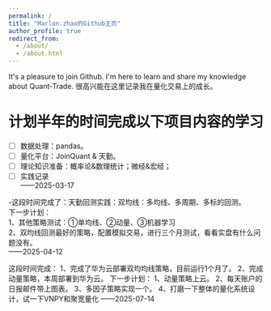 ```yaml
---
permalink: /
title: "Marlon.zhao的Github主页"
author_profile: true
redirect_from: 
  - /about/
  - /about.html
---
```


It's a pleasure to join Github. I'm here to learn and share my knowledge about Quant-Trade.
很高兴能在这里记录我在量化交易上的成长。


计划半年的时间完成以下项目内容的学习
======

- [ ] 数据处理：pandas。<br>
- [ ] 量化平台：JoinQuant & 天勤。<br>
- [ ] 理论知识准备：概率论&数理统计；微经&宏经；<br>
- [ ] 实践记录<br>
  ——2025-03-17

-这段时间完成了：天勤回测实践：双均线：多均线、多周期、多标的回测。  <br>
下一步计划：  <br>
1、其他策略测试：①单均线、②动量、③机器学习<br>
2、双均线回测最好的策略，配置模拟交易，进行三个月测试，看看实盘有什么问题没有。<br>
  ——2025-04-12

这段时间完成：
1、完成了华为云部署双均均线策略，目前运行1个月了。
2、完成动量策略，本周部署到华为云。
下一步计划：
1、动量策略上云。
2、每天账户的日报邮件带上图表。
3、多因子策略实现一个。
4、打磨一下整体的量化系统设计，试一下VNPY和聚宽量化
  ——2025-07-14


  


